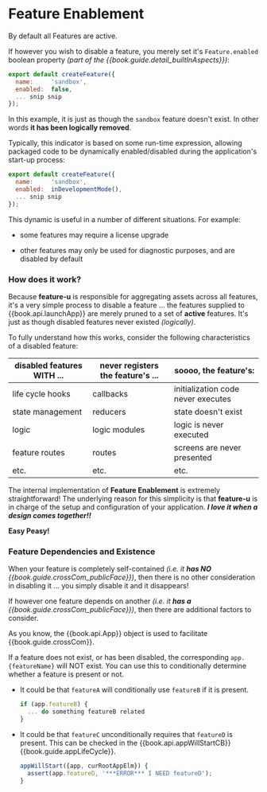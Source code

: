 # Feature Enablement

By default all Features are active.  

If however you wish to disable a feature, you merely set it's
`Feature.enabled` boolean property _(part of the
{{book.guide.detail_builtInAspects}})_:

```js
export default createFeature({
  name:     'sandbox',
  enabled:  false,
  ... snip snip
});
```

In this example, it is just as though the `sandbox` feature doesn't
exist.  In other words **it has been logically removed**.

Typically, this indicator is based on some run-time expression,
allowing packaged code to be dynamically enabled/disabled during the
application's start-up process:

```js
export default createFeature({
  name:     'sandbox',
  enabled:  inDevelopmentMode(),
  ... snip snip
});
```

This dynamic is useful in a number of different situations. For
example:

- some features may require a license upgrade

- other features may only be used for diagnostic purposes, and are
  disabled by default


### How does it work?

Because **feature-u** is responsible for aggregating assets across all
features, it's a very simple process to disable a feature ... the
features supplied to {{book.api.launchApp}} are merely pruned to a set
of **active** features.  It's just as though disabled features never
existed _(logically)_.

To fully understand how this works, consider the following
characteristics of a disabled feature:

disabled features WITH ... | never registers the feature's ... | soooo, the feature's:
---                        | ---                               | ---
life cycle hooks           | callbacks                         | initialization code never executes
state management           | reducers                          | state doesn't exist
logic                      | logic modules                     | logic is never executed
feature routes             | routes                            | screens are never presented
etc.                       | etc.                              | etc.

The internal implementation of **Feature Enablement** is extremely
straightforward!  The underlying reason for this simplicity is that
**feature-u** is in charge of the setup and configuration of your
application.  _**I love it when a design comes together!!**_

**Easy Peasy!**


### Feature Dependencies and Existence

When your feature is completely self-contained _(i.e. it **has NO**
{{book.guide.crossCom_publicFace}})_, then there is no other
consideration in disabling it ... you simply disable it and it
disappears!

If however one feature depends on another _(i.e. it **has a**
{{book.guide.crossCom_publicFace}})_, then there are additional
factors to consider.

As you know, the {{book.api.App}} object is used to facilitate
{{book.guide.crossCom}}.

If a feature does not exist, or has been disabled, the corresponding
`app.{featureName}` will NOT exist.  You can use this to conditionally
determine whether a feature is present or not.

- It could be that `featureA` will conditionally use `featureB` if it
  is present.

  ```js
  if (app.featureB) {
    ... do something featureB related
  }
  ```

- It could be that `featureC` unconditionally requires that `featureD`
  is present.  This can be checked in the {{book.api.appWillStartCB}}
  {{book.guide.appLifeCycle}}.

  ```js
  appWillStart({app, curRootAppElm}) {
    assert(app.featureD, '***ERROR*** I NEED featureD');
  }
  ```
